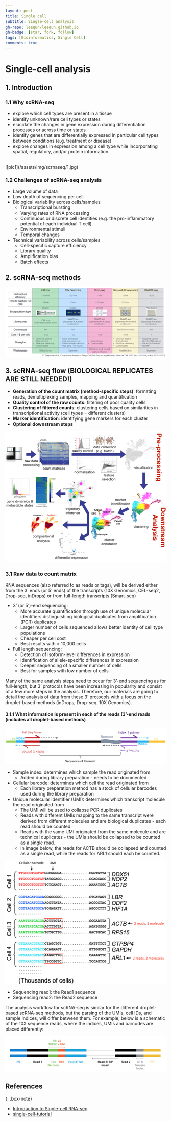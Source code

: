 ```yaml
---
layout: post
title: Single cell
subtitle: Single-cell analysis
gh-repo: leequn/leequn.github.io
gh-badge: [star, fork, follow]
tags: [Bioinformatics, Single Cell]
comments: true
---
```


# Single-cell analysis

## 1. Introduction
### 1.1 Why scRNA-seq
- explore which cell types are present in a tissue
- identify unknown/rare cell types or states
- elucidate the changes in gene expression during differentiation processes or across time or states
- identify genes that are differentially expressed in particular cell types between conditions (e.g. treatment or disease)
- explore changes in expression among a cell type while incorporating spatial, regulatory, and/or protein information
<br/>
![pic1](/assets/img/scrnaseq/1.jpg)

### 1.2 Challenges of scRNA-seq analysis
- Large volume of data
- Low depth of sequencing per cell
- Biological variability across cells/samples
	- Transcriptional bursting
	- Varying rates of RNA processing
	- Continuous or discrete cell identities (e.g. the pro-inflammatory potential of each individual T cell)
	- Environmental stimuli
	- Temporal changes
- Technical variability across cells/samples
	- Cell-specific capture efficiency
	- Library quality
	- Amplification bias
	- Batch effects

## 2. scRNA-seq methods
![pic2](/assets/img/scrnaseq/2.jpg)

## 3. scRNA-seq flow (BIOLOGICAL REPLICATES ARE STILL NEEDED!)
- **Generation of the count matrix (method-specific steps)**: formating reads, demultiplexing samples, mapping and quantification
- **Quality control of the raw counts**: filtering of poor quality cells
- **Clustering of filtered counts**: clustering cells based on similarities in transcriptional activity (cell types = different clusters)
- **Marker identification**: identifying gene markers for each cluster
- **Optional downstream steps**

![pic3](/assets/img/scrnaseq/3.jpg)

### 3.1 Raw data to count matrix
RNA sequences (also referred to as reads or tags), will be derived either from the 3’ ends (or 5’ ends) of the transcripts (10X Genomics, CEL-seq2, Drop-seq, inDrops) or from full-length transcripts (Smart-seq)
- 3’ (or 5’)-end sequencing:
	- More accurate quantification through use of unique molecular identifiers distinguishing biological duplicates from amplification (PCR) duplicates
	- Larger number of cells sequenced allows better identity of cell type populations
	- Cheaper per cell cost
	- Best results with > 10,000 cells
- Full length sequencing:
	- Detection of isoform-level differences in expression
	- Identification of allele-specific differences in expression
	- Deeper sequencing of a smaller number of cells
	- Best for samples with low number of cells

Many of the same analysis steps need to occur for 3’-end sequencing as for full-length, but 3’ protocols have been increasing in popularity and consist of a few more steps in the analysis. Therefore, our materials are going to detail the analysis of data from these 3’ protocols with a focus on the droplet-based methods (inDrops, Drop-seq, 10X Genomics).

#### 3.1.1 What information is present in each of the reads (3’-end reads (includes all droplet-based methods)
![pic4](/assets/img/scrnaseq/4.jpg)
- Sample index: determines which sample the read originated from
	- Added during library preparation - needs to be documented
- Cellular barcode: determines which cell the read originated from
	- Each library preparation method has a stock of cellular barcodes used during the library preparation
- Unique molecular identifier (UMI): determines which transcript molecule the read originated from
	- The UMI will be used to collapse PCR duplicates
	- Reads with different UMIs mapping to the same transcript were derived from different molecules and are biological duplicates - each read should be counted.
	- Reads with the same UMI originated from the same molecule and are technical duplicates - the UMIs should be collapsed to be counted as a single read.
	- In image below, the reads for ACTB should be collapsed and counted as a single read, while the reads for ARL1 should each be counted.

![pic6](/assets/img/scrnaseq/6.jpg)

- Sequencing read1: the Read1 sequence
- Sequencing read2: the Read2 sequence

The analysis workflow for scRNA-seq is similar for the different droplet-based scRNA-seq methods, but the parsing of the UMIs, cell IDs, and sample indices, will differ between them. For example, below is a schematic of the 10X sequence reads, where the indices, UMIs and barcodes are placed differently:

![pic5](/assets/img/scrnaseq/5.jpg)



## References

{: .box-note}
- [Introduction to Single-cell RNA-seq](https://hbctraining.github.io/scRNA-seq/schedule/)
- [single-cell-tutorial](https://github.com/theislab/single-cell-tutorial)
